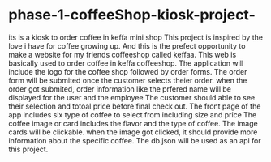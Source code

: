 # phase-1-coffeeShop-kiosk-project-
its is a kiosk to order coffee in keffa mini shop 
This project is inspired by the  love i have for coffee growing up. And this is the prefect opportunity to make a website for my friends coffeeshop called keffaa. 
This web is basically used to order coffee in keffa coffeeshop. 
The application will include the logo for the coffee shop followed by order forms. 
The order form will be submited once the customer selects theier order.
when the order got submited, order information like the prfered name will be displayed for the user and the employee
The customer should able to see their selection and totoal price before final check out. 
The front page of the app includes six type of coffee to select from including size and price
The coffee image or card includes the flavor and the type of coffee. The image cards will be clickable. 
when the image got clicked, it should provide more information about the specific coffee.
The db.json will be used as an api for this project.


